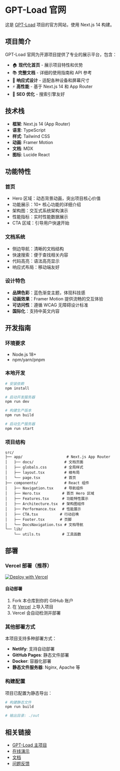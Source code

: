 # GPT-Load 官网

这是 [GPT-Load](https://github.com/tbphp/gpt-load) 项目的官方网站，使用 Next.js 14 构建。

## 项目简介

GPT-Load 官网为开源项目提供了专业的展示平台，包含：

- 🏠 **现代化首页** - 展示项目特性和优势
- 📚 **完整文档** - 详细的使用指南和 API 参考
- 🎨 **响应式设计** - 适配各种设备和屏幕尺寸
- ⚡ **高性能** - 基于 Next.js 14 和 App Router
- 🎯 **SEO 优化** - 搜索引擎友好

## 技术栈

- **框架**: Next.js 14 (App Router)
- **语言**: TypeScript
- **样式**: Tailwind CSS
- **动画**: Framer Motion
- **文档**: MDX
- **图标**: Lucide React

## 功能特性

### 首页

- Hero 区域：动态背景动画，突出项目核心价值
- 功能展示：10+ 核心功能的详细介绍
- 架构图：交互式系统架构演示
- 性能指标：实时性能数据展示
- CTA 区域：引导用户快速开始

### 文档系统

- 侧边导航：清晰的文档结构
- 快速搜索：便于查找相关内容
- 代码高亮：语法高亮显示
- 响应式布局：移动端友好

### 设计特色

- **品牌色彩**：蓝色渐变主题，体现科技感
- **动画效果**：Framer Motion 提供流畅的交互体验
- **可访问性**：遵循 WCAG 无障碍设计标准
- **国际化**：支持中英文内容

## 开发指南

### 环境要求

- Node.js 18+
- npm/yarn/pnpm

### 本地开发

```bash
# 安装依赖
npm install

# 启动开发服务器
npm run dev

# 构建生产版本
npm run build

# 启动生产服务器
npm run start
```

### 项目结构

```
src/
├── app/                    # Next.js App Router
│   ├── docs/              # 文档页面
│   ├── globals.css        # 全局样式
│   ├── layout.tsx         # 根布局
│   └── page.tsx           # 首页
├── components/            # React 组件
│   ├── Navigation.tsx     # 导航组件
│   ├── Hero.tsx          # 首页 Hero 区域
│   ├── Features.tsx      # 功能特性展示
│   ├── Architecture.tsx  # 架构图组件
│   ├── Performance.tsx   # 性能展示
│   ├── CTA.tsx          # 行动召唤
│   ├── Footer.tsx       # 页脚
│   └── DocsNavigation.tsx # 文档导航
└── lib/
    └── utils.ts          # 工具函数
```

## 部署

### Vercel 部署（推荐）

[![Deploy with Vercel](https://vercel.com/button)](https://vercel.com/new/clone?repository-url=https://github.com/tbphp/gpt-load-home)

#### 自动部署

1. Fork 本仓库到你的 GitHub 账户
2. 在 [Vercel](https://vercel.com) 上导入项目
3. Vercel 会自动检测并部署

### 其他部署方式

本项目支持多种部署方式：

- **Netlify**: 支持自动部署
- **GitHub Pages**: 静态文件部署
- **Docker**: 容器化部署
- **静态文件服务器**: Nginx, Apache 等

### 构建配置

项目已配置为静态导出：

```bash
# 构建静态文件
npm run build

# 输出目录: ./out
```

## 相关链接

- [GPT-Load 主项目](https://github.com/tbphp/gpt-load)
- [在线演示](https://gpt-load.com)
- [文档](https://gpt-load.com/docs)
- [问题反馈](https://github.com/tbphp/gpt-load/issues)
